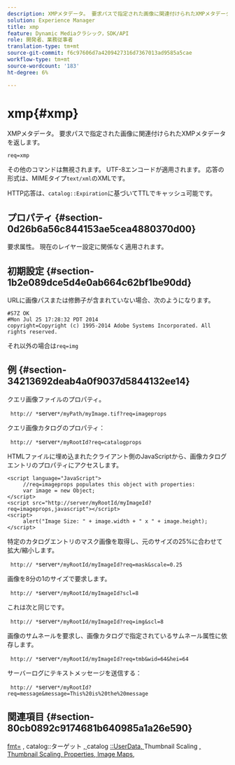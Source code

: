 ```yaml
---
description: XMPメタデータ。 要求パスで指定された画像に関連付けられたXMPメタデータを返します。
solution: Experience Manager
title: xmp
feature: Dynamic Mediaクラシック，SDK/API
role: 開発者、業務従事者
translation-type: tm+mt
source-git-commit: f6c97606d7a4209427316d7367013ad9585a5cae
workflow-type: tm+mt
source-wordcount: '183'
ht-degree: 6%

---
```



# xmp{#xmp}

XMPメタデータ。 要求パスで指定された画像に関連付けられたXMPメタデータを返します。

`req=xmp`

その他のコマンドは無視されます。 UTF-8エンコードが適用されます。 応答の形式は、MIMEタイプ`text/xml`のXMLです。

HTTP応答は、`catalog::Expiration`に基づいてTTLでキャッシュ可能です。

## プロパティ {#section-0d26b6a56c844153ae5cea4880370d00}

要求属性。 現在のレイヤー設定に関係なく適用されます。

## 初期設定 {#section-1b2e089dce5d4e0ab664c62bf1be90dd}

URLに画像パスまたは修飾子が含まれていない場合、次のようになります。

```
#S7Z OK 
#Mon Jul 25 17:28:32 PDT 2014 
copyright=Copyright (c) 1995-2014 Adobe Systems Incorporated. All rights reserved.
```

それ以外の場合は`req=img`

## 例 {#section-34213692deab4a0f9037d5844132ee14}

クエリ画像ファイルのプロパティ。

` http:// *`server`*/myPath/myImage.tif?req=imageprops`

クエリ画像カタログのプロパティ：

` http:// *`server`*/myRootId?req=catalogprops`

HTMLファイルに埋め込まれたクライアント側のJavaScriptから、画像カタログエントリのプロパティにアクセスします。

```
<script language="JavaScript"> 
     //req=imageprops populates this object with properties: 
     var image = new Object; 
</script> 
<script src="http://server/myRootId/myImageId?req=imageprops,javascript"></script> 
<script> 
     alert("Image Size: " + image.width + " x " + image.height); 
</script>
```

特定のカタログエントリのマスク画像を取得し、元のサイズの25%に合わせて拡大/縮小します。

` http:// *`server`*/myRootId/myImageId?req=mask&scale=0.25`

画像を8分の1のサイズで要求します。

` http:// *`server`*/myRootId/myImageId?scl=8`

これは次と同じです。

` http:// *`server`*/myRootId/myImageId?req=img&scl=8`

画像のサムネールを要求し、画像カタログで指定されているサムネール属性に依存します。

` http:// *`server`*/myRootId/myImageId?req=tmb&wid=64&hei=64`

サーバーログにテキストメッセージを送信する：

` http:// *`server`*/myRootId?req=message&message=This%20is%20the%20message`

## 関連項目 {#section-80cb0892c9174681b640985a1a26e590}

[fmt=](../../../../../../is-api/http-ref/image-serving-api-ref/c-http-protocol-reference/c-command-reference/r-is-http-fmt.md#reference-cdf10043423b45ba9fe15157fb3ae37a) , catalog::ターゲット [, ](/help/aem-is-ir-api/is-api/image-catalog/image-serving-api-ref/c-image-catalog-reference/c-image-svg-data-reference/c-image-data-reference/r-targets-cat.md)catalog [::UserData, ](/help/aem-is-ir-api/is-api/image-catalog/image-serving-api-ref/c-image-catalog-reference/c-image-svg-data-reference/c-image-data-reference/r-userdata-cat.md)Thumbnail Scaling [, Thumbnail Scaling, Properties, ](../../../../../../is-api/http-ref/image-serving-api-ref/c-http-protocol-reference/c-notes-on-server-behavior/r-thumbnail-scaling.md#reference-0f71817f721d4913b34816758d69b07f) [](../../../../../../is-api/http-ref/image-serving-api-ref/c-http-protocol-reference/c-response-data/c-properties/c-properties.md#concept-49c609fd6de942cab422ee412353c9d9) [Image Maps,](../../../../../../is-api/http-ref/image-serving-api-ref/c-http-protocol-reference/c-syntax-and-features/r-image-maps.md#reference-ff7d1bac2a064104b0c508a81316fdab)
